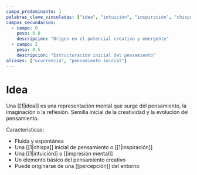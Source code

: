```yaml
---
campo_predominante: 1
palabras_clave_vinculadas: ["idea", "intuición", "inspiración", "chispa"]
campos_secundarios:
  - campo: 0
    peso: 0.8
    descripción: "Origen en el potencial creativo y emergente"
  - campo: 2
    peso: 0.5
    descripción: "Estructuración inicial del pensamiento"
aliases: ["ocurrencia", "pensamiento inicial"]
---
```

# Idea

Una [[1|idea]] es una representación mental que surge del pensamiento, la imaginación o la reflexión. 
Semilla inicial de la creatividad y la evolución del pensamiento.

Caracteristicas:

- Fluida y espontánea
- Una [[1|chispa]] inicial de pensamiento o [[1|inspiración]]
- Una [[1|intuición]] o [[impresión mental]]
- Un elemento básico del pensamiento creativo
- Puede originarse de una [[percepción]] del entorno
